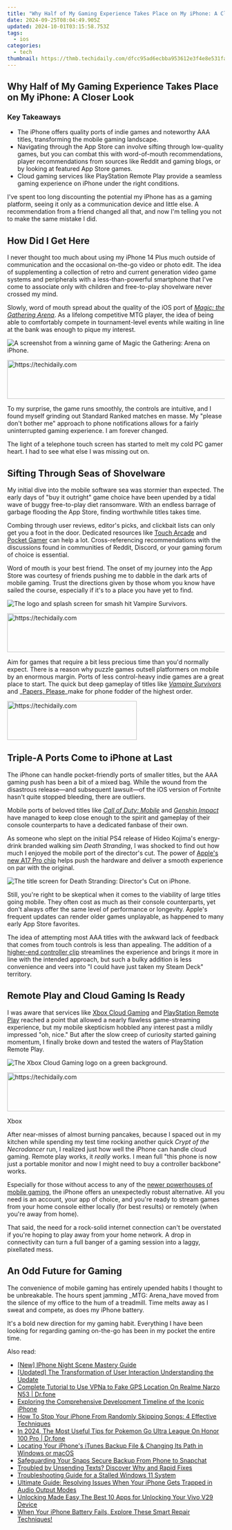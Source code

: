 ```yaml
---
title: "Why Half of My Gaming Experience Takes Place on My iPhone: A Closer Look"
date: 2024-09-25T08:04:49.905Z
updated: 2024-10-01T03:15:58.753Z
tags:
  - ios
categories:
  - tech
thumbnail: https://thmb.techidaily.com/dfcc95ad6ecbba953612e3f4e8e531fa254803a3d3cee264d5e5e99d8b779603.jpg
---
```


## Why Half of My Gaming Experience Takes Place on My iPhone: A Closer Look

### Key Takeaways

* The iPhone offers quality ports of indie games and noteworthy AAA titles, transforming the mobile gaming landscape.
* Navigating through the App Store can involve sifting through low-quality games, but you can combat this with word-of-mouth recommendations, player recommendations from sources like Reddit and gaming blogs, or by looking at featured App Store games.
* Cloud gaming services like PlayStation Remote Play provide a seamless gaming experience on iPhone under the right conditions.

 I've spent too long discounting the potential my iPhone has as a gaming platform, seeing it only as a communication device and little else. A recommendation from a friend changed all that, and now I'm telling you not to make the same mistake I did.

##  How Did I Get Here

 I never thought too much about using my iPhone 14 Plus much outside of communication and the occasional on-the-go video or photo edit. The idea of supplementing a collection of retro and current generation video game systems and peripherals with a less-than-powerful smartphone that I've come to associate only with children and free-to-play shovelware never crossed my mind.

 Slowly, word of mouth spread about the quality of the iOS port of [_Magic: the Gathering Arena_](https://apps.apple.com/us/app/magic-the-gathering-arena/id1496227521). As a lifelong competitive MTG player, the idea of being able to comfortably compete in tournament-level events while waiting in line at the bank was enough to pique my interest.

![A screenshot from a winning game of Magic the Gathering: Arena on iPhone.](https://static1.howtogeekimages.com/wordpress/wp-content/uploads/2024/06/img_0088.PNG) 

<!-- affiliate ads begin -->
<a href="https://ephamedtechinc.pxf.io/c/5597632/2137220/26400" target="_top" id="2137220">
  <img src="//a.impactradius-go.com/display-ad/26400-2137220" border="0" alt="https://techidaily.com" width="728" height="90"/>
</a>
<img height="0" width="0" src="https://ephamedtechinc.pxf.io/i/5597632/2137220/26400" style="position:absolute;visibility:hidden;" border="0" />
<!-- affiliate ads end -->

 To my surprise, the game runs smoothly, the controls are intuitive, and I found myself grinding out Standard Ranked matches en masse. My "please don't bother me" approach to phone notifications allows for a fairly uninterrupted gaming experience. I am forever changed.

 The light of a telephone touch screen has started to melt my cold PC gamer heart. I had to see what else I was missing out on.

##  Sifting Through Seas of Shovelware

 My initial dive into the mobile software sea was stormier than expected. The early days of "buy it outright" game choice have been upended by a tidal wave of buggy free-to-play diet ransomware. With an endless barrage of garbage flooding the App Store, finding worthwhile titles takes time.

 Combing through user reviews, editor's picks, and clickbait lists can only get you a foot in the door. Dedicated resources like [Touch Arcade](https://toucharcade.com) and [Pocket Gamer](https://www.pocketgamer.com) can help a lot. Cross-referencing recommendations with the discussions found in communities of Reddit, Discord, or your gaming forum of choice is essential.

 Word of mouth is your best friend. The onset of my journey into the App Store was courtesy of friends pushing me to dabble in the dark arts of mobile gaming. Trust the directions given by those whom you know have sailed the course, especially if it's to a place you have yet to find.

![The logo and splash screen for smash hit Vampire Survivors.](https://static1.howtogeekimages.com/wordpress/wp-content/uploads/2022/01/vampire_survivors_lede.png) 

<!-- affiliate ads begin -->
<a href="https://aligracehair.sjv.io/c/5597632/2012434/19272" target="_top" id="2012434">
  <img src="//a.impactradius-go.com/display-ad/19272-2012434" border="0" alt="https://techidaily.com" width="728" height="90"/>
</a>
<img height="0" width="0" src="https://aligracehair.sjv.io/i/5597632/2012434/19272" style="position:absolute;visibility:hidden;" border="0" />
<!-- affiliate ads end -->

 Aim for games that require a bit less precious time than you'd normally expect. There is a reason why puzzle games outsell platformers on mobile by an enormous margin. Ports of less control-heavy indie games are a great place to start. The quick but deep gameplay of titles like _[Vampire Survivors](https://apps.apple.com/us/app/vampire-survivors/id6444525702)_ and _[Papers, Please](https://apps.apple.com/us/app/papers-please/id935216956)[](https://gamerant.com/papers-please-mobile/)_make for phone fodder of the highest order.

<!-- affiliate ads begin -->
<a href="https://laganoo.pxf.io/c/5597632/1484910/16446" target="_top" id="1484910">
  <img src="//a.impactradius-go.com/display-ad/16446-1484910" border="0" alt="https://techidaily.com" width="300" height="90"/>
</a>
<img height="0" width="0" src="https://laganoo.pxf.io/i/5597632/1484910/16446" style="position:absolute;visibility:hidden;" border="0" />
<!-- affiliate ads end -->

##  Triple-A Ports Come to iPhone at Last

 The iPhone can handle pocket-friendly ports of smaller titles, but the AAA gaming push has been a bit of a mixed bag. While the wound from the disastrous release—and subsequent lawsuit—of the iOS version of Fortnite hasn't quite stopped bleeding, there are outliers.

 Mobile ports of beloved titles like _[Call of Duty: Mobile](https://apps.apple.com/us/app/call-of-duty-mobile/id1287282214)_ and [_Genshin Impact_](https://apps.apple.com/us/app/genshin-impact/id1517783697) have managed to keep close enough to the spirit and gameplay of their console counterparts to have a dedicated fanbase of their own.

 As someone who slept on the initial PS4 release of Hideo Kojima's energy-drink branded walking sim _Death Stranding_, I was shocked to find out how much I enjoyed the mobile port of the director's cut. The power of [Apple's new A17 Pro chip](https://screen-recording.techidaily.com/2024-approved-ultimate-roundup-no-fee-videocalling-plus-live-desktop-share/) helps push the hardware and deliver a smooth experience on par with the original.

![The title screen for Death Stranding: Director's Cut on iPhone.](https://static1.howtogeekimages.com/wordpress/wp-content/uploads/2024/06/death-stranding-director-s-cut-screenshot.png) 

 Still, you're right to be skeptical when it comes to the viability of large titles going mobile. They often cost as much as their console counterparts, yet don't always offer the same level of performance or longevity. Apple's frequent updates can render older games unplayable, as happened to many early App Store favorites.

 The idea of attempting most AAA titles with the awkward lack of feedback that comes from touch controls is less than appealing. The addition of a [higher-end controller clip](https://extra-approaches.techidaily.com/navigate-funimates-complexities-with-ease-for-2024/) streamlines the experience and brings it more in line with the intended approach, but such a bulky addition is less convenience and veers into "I could have just taken my Steam Deck" territory.

##  Remote Play and Cloud Gaming Is Ready

 I was aware that services like [Xbox Cloud Gaming](https://extra-lessons.techidaily.com/in-2024-cinematic-illumination-a-filmmakers-path-to-stunning-colors/) and [PlayStation Remote Play](https://facebook-clips.techidaily.com/new-vidgrabber-mobilepc-for-fb-streams/) reached a point that allowed a nearly flawless game-streaming experience, but my mobile skepticism hobbled any interest past a mildly impressed "oh, nice." But after the slow creep of curiosity started gaining momentum, I finally broke down and tested the waters of PlayStation Remote Play.

![The Xbox Cloud Gaming logo on a green background.](https://static1.howtogeekimages.com/wordpress/wp-content/uploads/2022/07/xbox_cloud_gaming_logo.png) 

<!-- affiliate ads begin -->
<a href="https://united.elfm.net/c/5597632/517826/4704" target="_top" id="517826">
  <img src="//a.impactradius-go.com/display-ad/4704-517826" border="0" alt="https://techidaily.com" width="728" height="90"/>
</a>
<img height="0" width="0" src="https://united.elfm.net/i/5597632/517826/4704" style="position:absolute;visibility:hidden;" border="0" />
<!-- affiliate ads end -->

Xbox

 After near-misses of almost burning pancakes, because I spaced out in my kitchen while spending my test time rocking another quick _Crypt of the Necrodancer_ run, I realized just how well the iPhone can handle cloud gaming. Remote play works, it _really_ works. I mean full "this phone is now just a portable monitor and now I might need to buy a controller backbone" works.

 Especially for those without access to any of the [newer powerhouses of mobile gaming](https://some-skills.techidaily.com/new-the-insiders-guide-to-creating-stunning-iphone-hdr-photos/), the iPhone offers an unexpectedly robust alternative. All you need is an account, your app of choice, and you're ready to stream games from your home console either locally (for best results) or remotely (when you're away from home).

 That said, the need for a rock-solid internet connection can't be overstated if you're hoping to play away from your home network. A drop in connectivity can turn a full banger of a gaming session into a laggy, pixellated mess.

##  An Odd Future for Gaming

 The convenience of mobile gaming has entirely upended habits I thought to be unbreakable. The hours spent jamming _MTG: Arena_have moved from the silence of my office to the hum of a treadmill. Time melts away as I sweat and compete, as does my iPhone battery.

 It's a bold new direction for my gaming habit. Everything I have been looking for regarding gaming on-the-go has been in my pocket the entire time.

<ins class="adsbygoogle"
     style="display:block"
     data-ad-format="autorelaxed"
     data-ad-client="ca-pub-7571918770474297"
     data-ad-slot="1223367746"></ins>

<ins class="adsbygoogle"
     style="display:block"
     data-ad-client="ca-pub-7571918770474297"
     data-ad-slot="8358498916"
     data-ad-format="auto"
     data-full-width-responsive="true"></ins>

<span class="atpl-alsoreadstyle">Also read:</span>
<div><ul>
<li><a href="https://extra-guidance.techidaily.com/new-iphone-night-scene-mastery-guide/"><u>[New] IPhone Night Scene Mastery Guide</u></a></li>
<li><a href="https://instagram-video-recordings.techidaily.com/updated-the-transformation-of-user-interaction-understanding-the-update/"><u>[Updated] The Transformation of User Interaction Understanding the Update</u></a></li>
<li><a href="https://fake-location.techidaily.com/complete-tutorial-to-use-vpna-to-fake-gps-location-on-realme-narzo-n53-drfone-by-drfone-virtual-android/"><u>Complete Tutorial to Use VPNa to Fake GPS Location On Realme Narzo N53 | Dr.fone</u></a></li>
<li><a href="https://os-tips.techidaily.com/exploring-the-comprehensive-development-timeline-of-the-iconic-iphone/"><u>Exploring the Comprehensive Development Timeline of the Iconic iPhone</u></a></li>
<li><a href="https://os-tips.techidaily.com/how-to-stop-your-iphone-from-randomly-skipping-songs-4-effective-techniques/"><u>How To Stop Your iPhone From Randomly Skipping Songs: 4 Effective Techniques</u></a></li>
<li><a href="https://pokemon-go-android.techidaily.com/in-2024-the-most-useful-tips-for-pokemon-go-ultra-league-on-honor-100-pro-drfone-by-drfone-virtual-android/"><u>In 2024, The Most Useful Tips for Pokemon Go Ultra League On Honor 100 Pro | Dr.fone</u></a></li>
<li><a href="https://os-tips.techidaily.com/locating-your-iphones-itunes-backup-file-and-changing-its-path-in-windows-or-macos/"><u>Locating Your iPhone's iTunes Backup File & Changing Its Path in Windows or macOS</u></a></li>
<li><a href="https://tiktok-videos.techidaily.com/safeguarding-your-snaps-secure-backup-from-phone-to-snapchat/"><u>Safeguarding Your Snaps Secure Backup From Phone to Snapchat</u></a></li>
<li><a href="https://os-tips.techidaily.com/troubled-by-unsending-texts-discover-why-and-rapid-fixes/"><u>Troubled by Unsending Texts? Discover Why and Rapid Fixes</u></a></li>
<li><a href="https://win-howtos.techidaily.com/troubleshooting-guide-for-a-stalled-windows-11-system/"><u>Troubleshooting Guide for a Stalled Windows 11 System</u></a></li>
<li><a href="https://os-tips.techidaily.com/ultimate-guide-resolving-issues-when-your-iphone-gets-trapped-in-audio-output-modes/"><u>Ultimate Guide: Resolving Issues When Your iPhone Gets Trapped in Audio Output Modes</u></a></li>
<li><a href="https://android-unlock.techidaily.com/unlocking-made-easy-the-best-10-apps-for-unlocking-your-vivo-v29-device-by-drfone-android/"><u>Unlocking Made Easy The Best 10 Apps for Unlocking Your Vivo V29 Device</u></a></li>
<li><a href="https://os-tips.techidaily.com/1723620254672-when-your-iphone-battery-fails-explore-these-smart-repair-techniques/"><u>When Your iPhone Battery Fails, Explore These Smart Repair Techniques!</u></a></li>
</ul></div>


